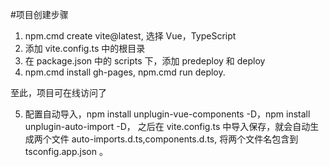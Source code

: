 #项目创建步骤
1. npm.cmd create vite@latest, 选择 Vue，TypeScript
2. 添加 vite.config.ts 中的根目录
3. 在 package.json 中的 scripts 下，添加 predeploy 和 deploy
4. npm.cmd install gh-pages, npm.cmd run deploy.

至此，项目可在线访问了

5. 配置自动导入，npm install unplugin-vue-components -D，npm install unplugin-auto-import -D，
   之后在 vite.config.ts 中导入保存，就会自动生成两个文件 auto-imports.d.ts,components.d.ts,
   将两个文件名包含到 tsconfig.app.json 。
